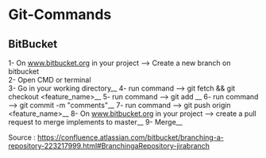 # Git-Commands

## BitBucket

1- On www.bitbucket.org in your project --> Create a new branch on bitbucket<br />
2- Open CMD or terminal<br />
3- Go in your working directory__
4- run command --> git fetch && git checkout <feature_name>__
5- run command --> git add __
6- run command --> git commit -m "comments"__
7- run command --> git push origin <feature_name>__
8- On www.bitbucket.org in your project --> create a pull request to merge implements to master__
9- Merge__

Source : https://confluence.atlassian.com/bitbucket/branching-a-repository-223217999.html#BranchingaRepository-jirabranch
